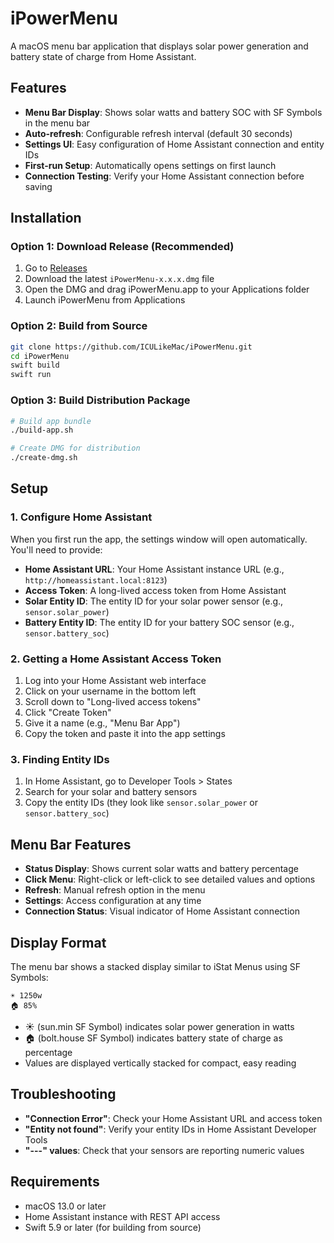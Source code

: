 # iPowerMenu

A macOS menu bar application that displays solar power generation and battery state of charge from Home Assistant.

## Features

- **Menu Bar Display**: Shows solar watts and battery SOC with SF Symbols in the menu bar
- **Auto-refresh**: Configurable refresh interval (default 30 seconds)
- **Settings UI**: Easy configuration of Home Assistant connection and entity IDs
- **First-run Setup**: Automatically opens settings on first launch
- **Connection Testing**: Verify your Home Assistant connection before saving

## Installation

### Option 1: Download Release (Recommended)

1. Go to [Releases](https://github.com/ICULikeMac/iPowerMenu/releases)
2. Download the latest `iPowerMenu-x.x.x.dmg` file
3. Open the DMG and drag iPowerMenu.app to your Applications folder
4. Launch iPowerMenu from Applications

### Option 2: Build from Source

```bash
git clone https://github.com/ICULikeMac/iPowerMenu.git
cd iPowerMenu
swift build
swift run
```

### Option 3: Build Distribution Package

```bash
# Build app bundle
./build-app.sh

# Create DMG for distribution
./create-dmg.sh
```

## Setup

### 1. Configure Home Assistant

When you first run the app, the settings window will open automatically. You'll need to provide:

- **Home Assistant URL**: Your Home Assistant instance URL (e.g., `http://homeassistant.local:8123`)
- **Access Token**: A long-lived access token from Home Assistant
- **Solar Entity ID**: The entity ID for your solar power sensor (e.g., `sensor.solar_power`)
- **Battery Entity ID**: The entity ID for your battery SOC sensor (e.g., `sensor.battery_soc`)

### 2. Getting a Home Assistant Access Token

1. Log into your Home Assistant web interface
2. Click on your username in the bottom left
3. Scroll down to "Long-lived access tokens"
4. Click "Create Token"
5. Give it a name (e.g., "Menu Bar App")
6. Copy the token and paste it into the app settings

### 3. Finding Entity IDs

1. In Home Assistant, go to Developer Tools > States
2. Search for your solar and battery sensors
3. Copy the entity IDs (they look like `sensor.solar_power` or `sensor.battery_soc`)

## Menu Bar Features

- **Status Display**: Shows current solar watts and battery percentage
- **Click Menu**: Right-click or left-click to see detailed values and options
- **Refresh**: Manual refresh option in the menu
- **Settings**: Access configuration at any time
- **Connection Status**: Visual indicator of Home Assistant connection

## Display Format

The menu bar shows a stacked display similar to iStat Menus using SF Symbols:

```
☀️ 1250w
🏠 85%
```

- ☀️ (sun.min SF Symbol) indicates solar power generation in watts  
- 🏠 (bolt.house SF Symbol) indicates battery state of charge as percentage  
- Values are displayed vertically stacked for compact, easy reading

## Troubleshooting

- **"Connection Error"**: Check your Home Assistant URL and access token
- **"Entity not found"**: Verify your entity IDs in Home Assistant Developer Tools
- **"---" values**: Check that your sensors are reporting numeric values

## Requirements

- macOS 13.0 or later
- Home Assistant instance with REST API access
- Swift 5.9 or later (for building from source)